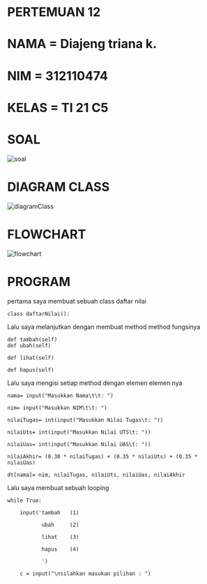 # PERTEMUAN 12

# NAMA    = Diajeng triana k.

# NIM     = 312110474

# KELAS   = TI 21 C5

# SOAL

![soal](https://user-images.githubusercontent.com/92905452/147248042-599e8314-59e2-4f8e-b601-6e91ccafae46.png)

# DIAGRAM CLASS

![diagramClass](https://user-images.githubusercontent.com/92905452/147248385-29d76b83-ee7b-42ae-90aa-2411df8a8059.png)

# FLOWCHART

![flowchart](https://user-images.githubusercontent.com/92905452/147248797-a174e7ab-175c-45c2-8842-a987671f8987.png)

# PROGRAM
pertama saya membuat sebuah class daftar nilai

    class daftarNilai():

Lalu saya melanjutkan dengan membuat method method fungsinya

    def tambah(self)
    def ubah(self)
  
    def lihat(self)
  
    def hapus(self)
  
  Lalu saya mengisi setiap method dengan elemen elemen nya
  
    nama= input("Masukkan Nama\t\t: ")
        
    nim= input("Masukkan NIM\t\t: ")
        
    nilaiTugas= int(input("Masukkan Nilai Tugas\t: "))
        
    nilaiUts= int(input("Masukkan Nilai UTS\t: "))
        
    nilaiUas= int(input("Masukkan Nilai UAS\t: "))
        
    nilaiAkhir= (0.30 * nilaiTugas) + (0.35 * nilaiUts) + (0.35 * nilaiUas)
        
    dt[nama]= nim, nilaiTugas, nilaiUts, nilaiUas, nilaiAkhir

Lalu saya membuat sebuah looping

    while True:
        
        input('tambah   (1)
               
               ubah     (2)
               
               lihat    (3)
               
               hapus    (4)
               
               ')
        
        c = input("\nsilahkan masukan pilihan : ")
